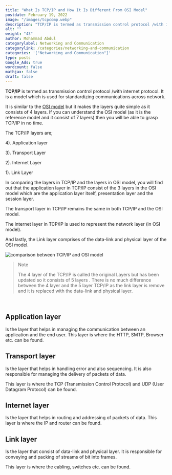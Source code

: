 ```yaml
---
title: "What Is TCP/IP and How It Is Different From OSI Model"
postdate: February 19, 2022
image: "/images/tcpcomp.webp"
description: "TCP/IP is termed as transmission control protocol /with internet protocol. It is a model which is used for standardizing communications across network. It consist of 4 layers which are; the application layer, transport layer, internet layer and link layer."
alt: ""
weight: "43"
author: Mohammad Abdul
categorylabel: Networking and Communication
categorylink: /categories/networking-and-communication
categories: '["Networking and Communication"]'
type: posts
Google_Ads: true
wordcount: false
mathjax: false
draft: false
---
```


**TCP/IP** is termed as transmission control protocol /with internet protocol. It is a model which is used for standardizing communications across network.

It is similar to the <a href="/networking/the-seven-layers-of-the-osi-model-explained/" class="links-to-article">OSI model</a> but it makes the layers quite simple as it consists of 4 layers. If you can understand the OSI model (as it is the reference model and it consist of 7 layers) then you will be able to grasp TCP/IP in no time.

The TCP/IP layers are;

4). Application layer

3). Transport Layer

2). Internet Layer

1). Link Layer

In comparing the layers in TCP/IP and the layers in OSI model, you will find out that the application layer in TCP/IP consist of the 3 layers in the OSI model which are the application layer itself, presentation layer and the session layer.

The transport layer in TCP/IP remains the same in both TCP/IP and the OSI model.

The internet layer in TCP/IP is used to represent the network layer (in OSI model).

And lastly, the Link layer comprises of the data-link and physical layer of the OSI model.

<img src="/images/tcpcomp.webp" alt="comparison between TCP/IP and OSI model" loading="lazy">

<blockquote class="blockquote">
<p class="little-nugget">Note</p>
<p class="quote-text">
The 4 layer of the TCP/IP is called the original Layers but has been updated so it consists of 5 layers . There is no much difference between the 4 layer and the 5 layer TCP/IP as the link layer is remove and it is replaced with the data-link and physical layer.

</p>
</blockquote>
<br>

## Application layer

Is the layer that helps in managing the communication between an application and the end user.
This layer is where the HTTP, SMTP, Browser etc. can be found.

## Transport layer

Is the layer that helps in handling error and also sequencing.
It is also responsible for managing the delivery of packets of data.

This layer is where the TCP (Transmission Control Protocol) and UDP (User Datagram Protocol) can be found.

## Internet layer

Is the layer that helps in routing and addressing of packets of data.
This layer is where the IP and router can be found.

## Link layer

Is the layer that consist of data-link and physical layer. It is responsible for conveying and packing of streams of bit into frames.

This layer is where the cabling, switches etc. can be found.
